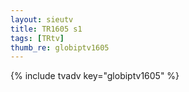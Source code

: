 ```yaml
--- 
layout: sieutv
title: TR1605 s1
tags: [TRtv]
thumb_re: globiptv1605
---
```

{% include tvadv key="globiptv1605" %} 
